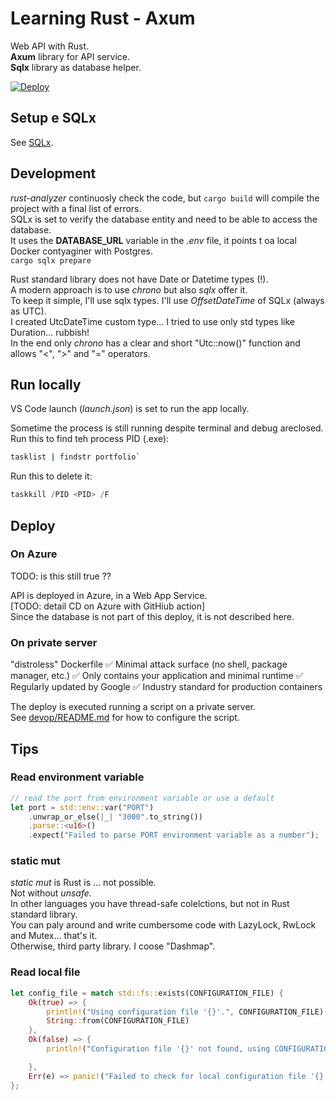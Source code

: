 # Learning Rust - Axum

Web API with Rust.  
**Axum** library for API service.  
**Sqlx** library as database helper.  

[![Deploy](https://github.com/alex-piccione/learning.Rust.Axum/actions/workflows/deploy.yml/badge.svg)](https://github.com/alex-piccione/learning.Rust.Axum/actions/workflows/deploy.yml)

## Setup e SQLx

See [SQLx](src/repositories/SQLx.md).


## Development

_rust-analyzer_ continuosly check the code, but `cargo build` will compile the project with a final list of errors.    
SQLx is set to verify the database entity and need to be able to access the database.  
It uses the **DATABASE_URL** variable in the _.env_ file, it points t oa local Docker contyaginer with Postgres.  
`cargo sqlx prepare`
  
Rust standard library does not have Date or Datetime types (!).  
A modern approach is to use _chrono_ but also _sqlx_ offer it.  
To keep it simple, I'll use sqlx types. 
I'll use _OffsetDateTime_ of SQLx (always as UTC).  
I created UtcDateTime custom type... I tried to use only std types like Duration... rubbish!  
In the end only _chrono_ has a clear and short "Utc::now()" function and allows "<", ">" and "=" operators.  

## Run locally

VS Code launch (_launch.json_) is set to run the app locally.  

Sometime the process is still running despite terminal and debug areclosed.  
Run this to find teh process PID (<process>.exe):  
```sh
tasklist | findstr portfolio`
```
Run this to delete it:  
```powershell or CMD
taskkill /PID <PID> /F
```


## Deploy

### On Azure

TODO: is this still true ??

API is deployed in Azure, in a Web App Service.  
[TODO: detail CD on Azure with GitHiub action]  
Since the database is not part of this deploy, it is not described here.


### On private server

"distroless" Dockerfile
✅ Minimal attack surface (no shell, package manager, etc.)
✅ Only contains your application and minimal runtime
✅ Regularly updated by Google
✅ Industry standard for production containers

The deploy is executed running a script on a private server.  
See [devop/README.md](devop/README.md#Deploy) for how to configure the script.



## Tips

### Read environment variable

```rust
// read the port from environment variable or use a default
let port = std::env::var("PORT")
    .unwrap_or_else(|_| "3000".to_string())
    .parse::<u16>()
    .expect("Failed to parse PORT environment variable as a number");
```

### static mut
_static mut_ is Rust is ... not possible.  
Not without _unsafe_.  
In other languages you have thread-safe colelctions, but not in Rust standard library.  
You can paly around and write cumbersome code with LazyLock, RwLock and Mutex... that's it.  
Otherwise, third party library. I coose "Dashmap". 

### Read local file

```rust
let config_file = match std::fs::exists(CONFIGURATION_FILE) {
    Ok(true) => { 
        println!("Using configuration file '{}'.", CONFIGURATION_FILE); 
        String::from(CONFIGURATION_FILE)
    },
    Ok(false) => { 
        println!("Configuration file '{}' not found, using CONFIGURATION_FILE environment variable.", CONFIGURATION_FILE); 

    },
    Err(e) => panic!("Failed to check for local configuration file '{}': {}", CONFIGURATION_FILE, e),
};
```

